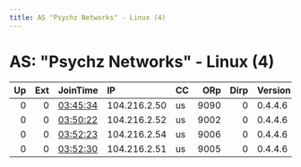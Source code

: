 ```yaml
---
title: AS "Psychz Networks" - Linux (4)
---
```


# AS: "Psychz Networks" - Linux (4)

|   Up |   Ext | JoinTime                                                                                            | IP           | CC   |   ORp |   Dirp | Version   | Contact   | Nickname   |   eFamMembers |
|-----:|------:|:----------------------------------------------------------------------------------------------------|:-------------|:-----|------:|-------:|:----------|:----------|:-----------|--------------:|
|    0 |     0 | [03:45:34](https://metrics.torproject.org/rs.html#details/A804609D97C8F953F9DD40F399AEF77D5EBF75E2) | 104.216.2.50 | us   |  9090 |      0 | 0.4.4.6   | None      | v          |             1 |
|    0 |     0 | [03:50:22](https://metrics.torproject.org/rs.html#details/42C1B6F869A8EFC35A121D88B18EBD2CE035112C) | 104.216.2.52 | us   |  9002 |      0 | 0.4.4.6   | None      | jacki      |             1 |
|    0 |     0 | [03:52:23](https://metrics.torproject.org/rs.html#details/FFB43181BCB9AA2780DCCB5F26C034D307D47A4E) | 104.216.2.54 | us   |  9006 |      0 | 0.4.4.6   | None      | silverhand |             1 |
|    0 |     0 | [03:52:30](https://metrics.torproject.org/rs.html#details/F577EB607DE6FDADEBE84863E68CA79415787B61) | 104.216.2.51 | us   |  9005 |      0 | 0.4.4.6   | None      | samurai    |             1 |
